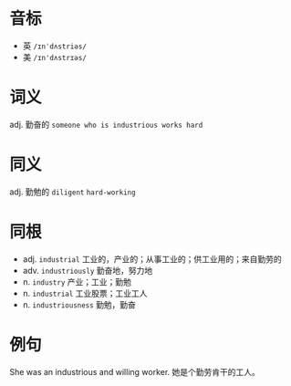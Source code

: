 # 音标

- 英 `/ɪnˈdʌstriəs/`
- 美 `/ɪn'dʌstrɪəs/`

# 词义

adj. 勤奋的
`someone who is industrious works hard`

# 同义

adj. 勤勉的
`diligent` `hard-working`

# 同根

- adj. `industrial` 工业的，产业的；从事工业的；供工业用的；来自勤劳的
- adv. `industriously` 勤奋地，努力地
- n. `industry` 产业；工业；勤勉
- n. `industrial` 工业股票；工业工人
- n. `industriousness` 勤勉，勤奋

# 例句

She was an industrious and willing worker.
她是个勤劳肯干的工人。


